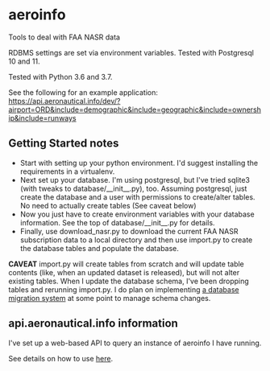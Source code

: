 # aeroinfo
Tools to deal with FAA NASR data

RDBMS settings are set via environment variables.  Tested with Postgresql 10 and 11.

Tested with Python 3.6 and 3.7.

See the following for an example application:
https://api.aeronautical.info/dev/?airport=ORD&include=demographic&include=geographic&include=ownership&include=runways

## Getting Started notes
* Start with setting up your python environment.  I'd suggest installing the requirements in a virtualenv.
* Next set up your database.  I'm using postgresql, but I've tried sqlite3 (with tweaks to database/\_\_init\_\_.py), too.  Assuming postgresql, just create the database and a user with permissions to create/alter tables.  No need to actually create tables (See caveat below)
* Now you just have to create environment variables with your database information.  See the top of database/\_\_init\_\_.py for details.
* Finally, use download_nasr.py to download the current FAA NASR subscription data to a local directory and then use import.py to create the database tables and populate the database.

**CAVEAT** import.py will create tables from scratch and will update table contents (like, when an updated dataset is released), but will not alter existing tables.  When I update the database schema, I've been dropping tables and rerunning import.py.  I do plan on implementing [a database migration system](https://github.com/kdknigga/aeroinfo/issues/6) at some point to manage schema changes.

## api.aeronautical.info information
I've set up a web-based API to query an instance of aeroinfo I have running.

See details on how to use [here](API.md).
